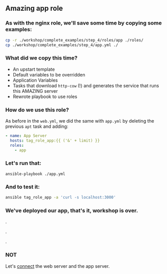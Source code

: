 ## Amazing app role

### As with the **nginx** role, we'll save some time by copying some examples:

```bash
cp -r ./workshop/complete_examples/step_4/roles/app ./roles/
cp ./workshop/complete_examples/step_4/app.yml ./
```

### What did we copy this time?

- An upstart template
- Default variables to be overridden
- Application Variables
- Tasks that download `http-cow` (!) and generates the service that runs this AMAZING server
- Rewrote playbook to use roles

### How do we use this role?

As before in the `web.yml`, we did the same with `app.yml` by deleting the previous `apt` task and adding:

```yaml
- name: App Server
  hosts: tag_role_app:{{ ('&' + limit) }}
  roles:
    - app
```

### Let's run that:

```
ansible-playbook ./app.yml
```

### And to test it: 

```bash
ansible tag_role_app -a 'curl -s localhost:3000'
```

### We've deployed our app, that's it, workshop is over.

.

.

.

### NOT

Let's [connect](./5_connecting_everything.md) the web server and the app server.
